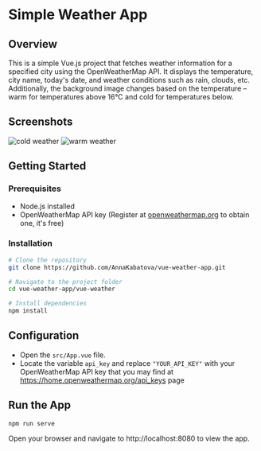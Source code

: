 # Simple Weather App

## Overview

This is a simple Vue.js project that fetches weather information for a specified city using the OpenWeatherMap API. It displays the temperature, city name, today's date, and weather conditions such as rain, clouds, etc. Additionally, the background image changes based on the temperature – warm for temperatures above 16°C and cold for temperatures below.

## Screenshots

![cold weather](https://github.com/AnnaKabatova/vue-weather-app/assets/80786573/0db0661c-969d-4e52-a8c1-b60b713501a0)
![warm weather](https://github.com/AnnaKabatova/vue-weather-app/assets/80786573/bf0c59e7-3b62-46d4-88bc-4827f736a8c5)

## Getting Started

### Prerequisites

- Node.js installed
- OpenWeatherMap API key (Register at [openweathermap.org](https://openweathermap.org/) to obtain one, it's free)

### Installation

```bash
# Clone the repository
git clone https://github.com/AnnaKabatova/vue-weather-app.git

# Navigate to the project folder
cd vue-weather-app/vue-weather

# Install dependencies
npm install
```

## Configuration

- Open the `src/App.vue` file.
- Locate the variable `api_key` and replace `"YOUR_API_KEY"` with your OpenWeatherMap API key that you may find at https://home.openweathermap.org/api_keys page

## Run the App
```npm run serve```

Open your browser and navigate to http://localhost:8080 to view the app.
